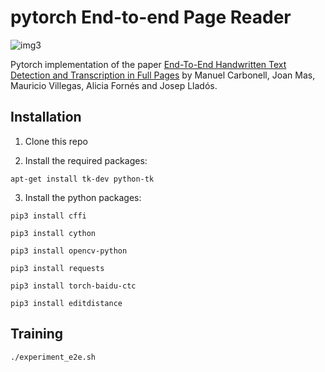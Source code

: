 # pytorch End-to-end Page Reader

![img3](http://www.cvc.uab.es/people/mcarbonell/images/page.jpg)

Pytorch  implementation of the paper [End-To-End Handwritten Text Detection and Transcription in Full Pages](http://www.cvc.uab.es/people/mcarbonell/papers/wml.pdf) by Manuel Carbonell, Joan Mas, Mauricio Villegas, Alicia Fornés and Josep Lladós.


## Installation

1) Clone this repo

2) Install the required packages:

```
apt-get install tk-dev python-tk
```

3) Install the python packages:
	
```
pip3 install cffi

pip3 install cython

pip3 install opencv-python

pip3 install requests

pip3 install torch-baidu-ctc

pip3 install editdistance
```




## Training


```
./experiment_e2e.sh
```

